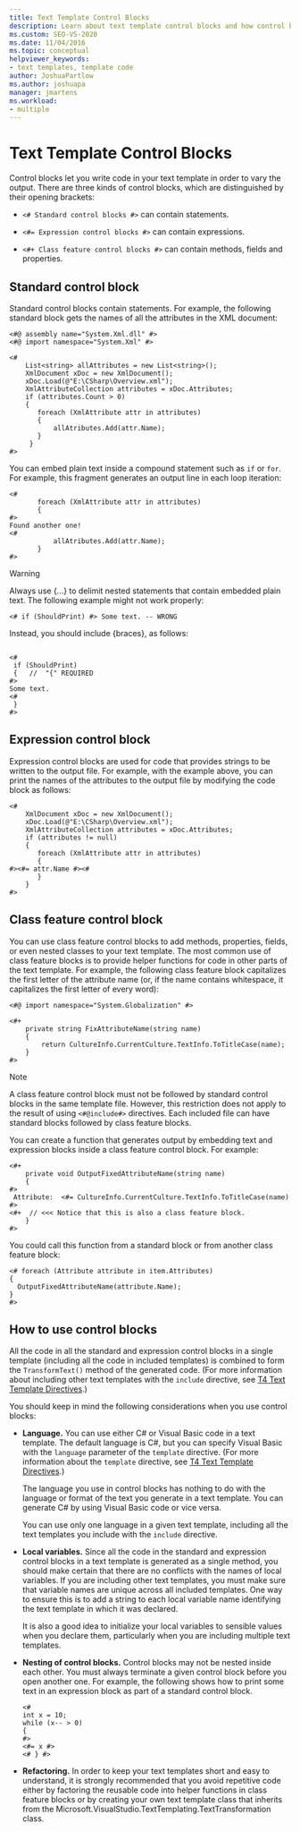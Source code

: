 ```yaml
---
title: Text Template Control Blocks
description: Learn about text template control blocks and how control blocks let you write code in your text template in order to vary the output.
ms.custom: SEO-VS-2020
ms.date: 11/04/2016
ms.topic: conceptual
helpviewer_keywords:
- text templates, template code
author: JoshuaPartlow
ms.author: joshuapa
manager: jmartens
ms.workload:
- multiple
---
```

# Text Template Control Blocks
Control blocks let you write code in your text template in order to vary the output. There are three kinds of control blocks, which are distinguished by their opening brackets:

- `<# Standard control blocks #>` can contain statements.

- `<#= Expression control blocks #>` can contain expressions.

- `<#+ Class feature control blocks #>` can contain methods, fields and properties.

## Standard control block
 Standard control blocks contain statements. For example, the following standard block gets the names of all the attributes in the XML document:

```
<#@ assembly name="System.Xml.dll" #>
<#@ import namespace="System.Xml" #>

<#
    List<string> allAttributes = new List<string>();
    XmlDocument xDoc = new XmlDocument();
    xDoc.Load(@"E:\CSharp\Overview.xml");
    XmlAttributeCollection attributes = xDoc.Attributes;
    if (attributes.Count > 0)
    {
       foreach (XmlAttribute attr in attributes)
       {
           allAtributes.Add(attr.Name);
       }
     }
#>
```

 You can embed plain text inside a compound statement such as `if` or `for`. For example, this fragment generates an output line in each loop iteration:

```
<#
       foreach (XmlAttribute attr in attributes)
       {
#>
Found another one!
<#
           allAtributes.Add(attr.Name);
       }
#>
```

> [!WARNING]
> Always use {...} to delimit nested statements that contain embedded plain text. The following example might not work properly:
>
> `<# if (ShouldPrint) #> Some text. -- WRONG`
>
> Instead, you should include {braces}, as follows:

```

<#
 if (ShouldPrint)
 {   //  "{" REQUIRED
#>
Some text.
<#
 }
#>
```

## Expression control block
 Expression control blocks are used for code that provides strings to be written to the output file. For example, with the example above, you can print the names of the attributes to the output file by modifying the code block as follows:

```
<#
    XmlDocument xDoc = new XmlDocument();
    xDoc.Load(@"E:\CSharp\Overview.xml");
    XmlAttributeCollection attributes = xDoc.Attributes;
    if (attributes != null)
    {
       foreach (XmlAttribute attr in attributes)
       {
#><#= attr.Name #><#
       }
    }
#>
```

## Class feature control block
 You can use class feature control blocks to add methods, properties, fields, or even nested classes to your text template. The most common use of class feature blocks is to provide helper functions for code in other parts of the text template. For example, the following class feature block capitalizes the first letter of the attribute name (or, if the name contains whitespace, it capitalizes the first letter of every word):

```
<#@ import namespace="System.Globalization" #>
```

```
<#+
    private string FixAttributeName(string name)
    {
        return CultureInfo.CurrentCulture.TextInfo.ToTitleCase(name);
    }
#>
```

> [!NOTE]
> A class feature control block must not be followed by standard control blocks in the same template file. However, this restriction does not apply to the result of using `<#@include#>` directives. Each included file can have standard blocks followed by class feature blocks.

 You can create a function that generates output by embedding text and expression blocks inside a class feature control block. For example:

```
<#+
    private void OutputFixedAttributeName(string name)
    {
#>
 Attribute:  <#= CultureInfo.CurrentCulture.TextInfo.ToTitleCase(name) #>
<#+  // <<< Notice that this is also a class feature block.
    }
#>
```

 You could call this function from a standard block or from another class feature block:

```
<# foreach (Attribute attribute in item.Attributes)
{
  OutputFixedAttributeName(attribute.Name);
}
#>
```

## How to use control blocks
 All the code in all the standard and expression control blocks in a single template (including all the code in included templates) is combined to form the `TransformText()` method of the generated code. (For more information about including other text templates with the `include` directive, see [T4 Text Template Directives](../modeling/t4-text-template-directives.md).)

 You should keep in mind the following considerations when you use control blocks:

- **Language.** You can use either C# or Visual Basic code in a text template. The default language is C#, but you can specify Visual Basic with the `language` parameter of the `template` directive. (For more information about the `template` directive, see [T4 Text Template Directives](../modeling/t4-text-template-directives.md).)

     The language you use in control blocks has nothing to do with the language or format of the text you generate in a text template. You can generate C# by using Visual Basic code or vice versa.

     You can use only one language in a given text template, including all the text templates you include with the `include` directive.

- **Local variables.** Since all the code in the standard and expression control blocks in a text template is generated as a single method, you should make certain that there are no conflicts with the names of local variables. If you are including other text templates, you must make sure that variable names are unique across all included templates. One way to ensure this is to add a string to each local variable name identifying the text template in which it was declared.

     It is also a good idea to initialize your local variables to sensible values when you declare them, particularly when you are including multiple text templates.

- **Nesting of control blocks.** Control blocks may not be nested inside each other. You must always terminate a given control block before you open another one. For example, the following shows how to print some text in an expression block as part of a standard control block.

    ```
    <#
    int x = 10;
    while (x-- > 0)
    {
    #>
    <#= x #>
    <# } #>
    ```

- **Refactoring.** In order to keep your text templates short and easy to understand, it is strongly recommended that you avoid repetitive code either by factoring the reusable code into helper functions in class feature blocks or by creating your own text template class that inherits from the Microsoft.VisualStudio.TextTemplating.TextTransformation class.
